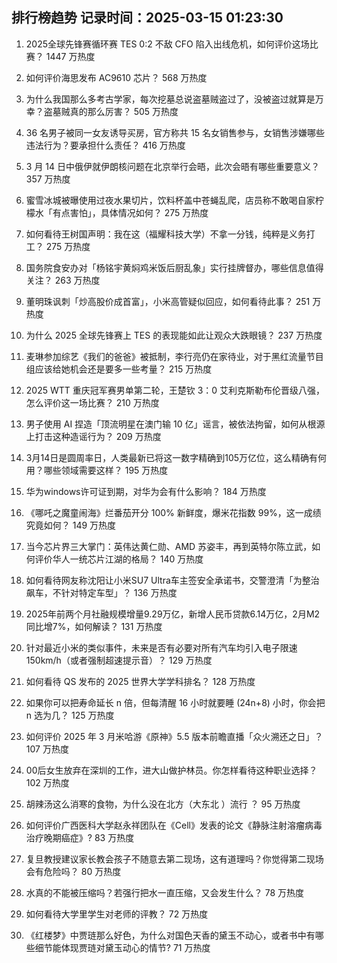 
## 排行榜趋势 记录时间：2025-03-15 01:23:30
  
  1. 2025全球先锋赛循环赛 TES 0:2 不敌 CFO 陷入出线危机，如何评价这场比赛？ 1447 万热度
    
  2. 如何评价海思发布 AC9610 芯片？ 568 万热度
    
  3. 为什么我国那么多考古学家，每次挖墓总说盗墓贼盗过了，没被盗过就算是万幸？盗墓贼真的那么厉害？ 505 万热度
    
  4. 36 名男子被同一女友诱导买房，官方称共 15 名女销售参与，女销售涉嫌哪些违法行为？要承担什么责任？ 416 万热度
    
  5. 3 月 14 日中俄伊就伊朗核问题在北京举行会晤，此次会晤有哪些重要意义？ 357 万热度
    
  6. 蜜雪冰城被曝使用过夜水果切片，饮料杯盖中苍蝇乱爬，店员称不敢喝自家柠檬水「有点害怕」，具体情况如何？ 275 万热度
    
  7. 如何看待王树国声明：我在这（福耀科技大学）不拿一分钱，纯粹是义务打工？ 275 万热度
    
  8. 国务院食安办对「杨铭宇黄焖鸡米饭后厨乱象」实行挂牌督办，哪些信息值得关注？ 263 万热度
    
  9. 董明珠讽刺「炒高股价成首富」，小米高管疑似回应，如何看待此事？ 251 万热度
    
  10. 为什么 2025 全球先锋赛上 TES 的表现能如此让观众大跌眼镜？ 237 万热度
    
  11. 麦琳参加综艺《我们的爸爸》被抵制，李行亮仍在家待业，对于黑红流量节目组应该给她机会还是要多一些考量？ 215 万热度
    
  12. 2025 WTT 重庆冠军赛男单第二轮，王楚钦 3：0 艾利克斯勒布伦晋级八强，怎么评价这一场比赛？ 210 万热度
    
  13. 男子使用 AI 捏造「顶流明星在澳门输 10 亿」谣言，被依法拘留，如何从根源上打击这种造谣行为？ 209 万热度
    
  14. 3月14日是圆周率日，人类最新已将这一数字精确到105万亿位，这么精确有何用？哪些领域需要这样？ 195 万热度
    
  15. 华为windows许可证到期，对华为会有什么影响？ 184 万热度
    
  16. 《哪吒之魔童闹海》烂番茄开分 100% 新鲜度，爆米花指数 99%，这一成绩究竟如何？ 149 万热度
    
  17. 当今芯片界三大掌门：英伟达黄仁勋、AMD 苏姿丰，再到英特尔陈立武，如何评价华人一统芯片江湖的格局？ 140 万热度
    
  18. 如何看待网友称沈阳让小米SU7 Ultra车主签安全承诺书，交警澄清「为整治飙车，不针对特定车型」？ 136 万热度
    
  19. 2025年前两个月社融规模增量9.29万亿，新增人民币贷款6.14万亿，2月M2同比增7%，如何解读？ 131 万热度
    
  20. 针对最近小米的类似事件，未来是否有必要对所有汽车均引入电子限速150km/h（或者强制超速提示音）？ 129 万热度
    
  21. 如何看待 QS 发布的 2025 世界大学学科排名？ 128 万热度
    
  22. 如果你可以把寿命延长 n 倍，但每清醒 16 小时就要睡 (24n+8) 小时，你会把 n 选为几？ 125 万热度
    
  23. 如何评价 2025 年 3 月米哈游《原神》5.5 版本前瞻直播「众火溯还之日」？ 107 万热度
    
  24. 00后女生放弃在深圳的工作，进大山做护林员。你怎样看待这种职业选择？ 102 万热度
    
  25. 胡辣汤这么消寒的食物，为什么没在北方（大东北 ）流行 ？ 95 万热度
    
  26. 如何评价广西医科大学赵永祥团队在《Cell》发表的论文《静脉注射溶瘤病毒治疗晚期癌症》? 83 万热度
    
  27. 复旦教授建议家长教会孩子不随意去第二现场，这有道理吗？你觉得第二现场会有危险吗？ 80 万热度
    
  28. 水真的不能被压缩吗？若强行把水一直压缩，又会发生什么？ 78 万热度
    
  29. 如何看待大学里学生对老师的评教？ 72 万热度
    
  30. 《红楼梦》中贾琏那么好色，为什么对国色天香的黛玉不动心，或者书中有哪些细节能体现贾琏对黛玉动心的情节? 71 万热度
    